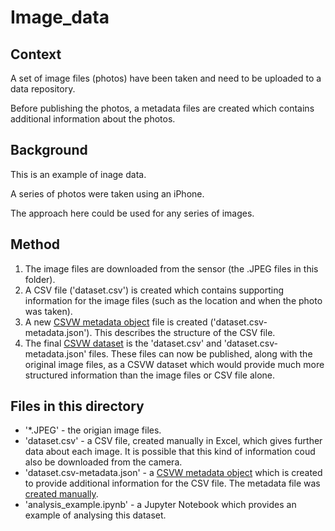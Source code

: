 # Image_data

## Context

A set of image files (photos) have been taken and need to be uploaded to a data repository. 

Before publishing the photos, a metadata files are created which contains additional information about the photos.

## Background

This is an example of inage data.

A series of photos were taken using an iPhone.

The approach here could be used for any series of images.

## Method

1. The image files are downloaded from the sensor (the .JPEG files in this folder).
2. A CSV file ('dataset.csv') is created which contains supporting information for the image files (such as the location and when the photo was taken).
2. A new [CSVW metadata object](https://www.w3.org/TR/2015/REC-tabular-metadata-20151217/) file is created ('dataset.csv-metadata.json'). This describes the structure of the CSV file.
3. The final [CSVW dataset](https://www.stevenfirth.com/csv-on-the-web-an-introduction/) is the 'dataset.csv' and 'dataset.csv-metadata.json' files. These files can now be published, along with the original image files, as a CSVW dataset which would provide much more structured information than the image files or CSV file alone.

## Files in this directory

- '*.JPEG' - the origian image files.
- 'dataset.csv' - a CSV file, created manually in Excel, which gives further data about each image. It is possible that this kind of information coud also be downloaded from the camera.
- 'dataset.csv-metadata.json' - a [CSVW metadata object](https://www.w3.org/TR/2015/REC-tabular-metadata-20151217/) which is created to provide additional information for the CSV file. The metadata file was [created manually](https://www.stevenfirth.com/csv-on-the-web-creating-descriptive-metadata-files/).
- 'analysis_example.ipynb' - a Jupyter Notebook which provides an example of analysing this dataset.
